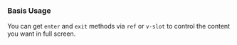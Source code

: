 ### Basis Usage

You can get `enter` and `exit` methods via `ref` or `v-slot` to control the content you want in full screen.
